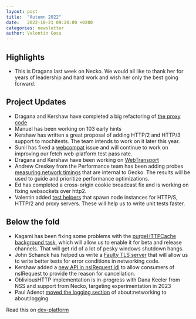 ```yaml
---
layout: post
title:  "Autumn 2022"
date:   2022-10-21 09:20:00 +0200
categories: newsletter
author: Valentin Gosu
---
```


## Highlights

* This is Dragana last week on Necko. We would all like to thank her for years of leadership and hard work and wish her only the best going forward.

## Project Updates

* Dragana and Kershaw have completed a big refactoring of [the proxy code](https://bugzilla.mozilla.org/show_bug.cgi?id=1754731)
* Manuel has been working on 103 early hints
* Kershaw has written a great proposal of adding HTTP/2 and HTTP/3 support to mochitests. The team intends to work on it later this year.
* Sunil has fixed a [webcompat](https://bugzilla.mozilla.org/show_bug.cgi?id=1697421) issue and will continue to work on improving our fetch web-platform test pass rate.
* Dragana and Kershaw have been working on [WebTransport](https://bugzilla.mozilla.org/show_bug.cgi?id=1709355)
* Andrew Creskey from the Performance team has been adding probes [measuring network timings](https://bugzilla.mozilla.org/show_bug.cgi?id=1777538) that are internal to Gecko. The results will be used to guide and prioritize performance optimizations.
* Ed has completed a cross-origin cookie broadcast fix and is working on fixing websockets over http2.
* Valentin added [test helpers](https://searchfox.org/mozilla-central/source/netwerk/test/unit/head_servers.js) that spawn node instances for HTTP/S, HTTP/2 and proxy servers. These will help us to write unit tests faster.

## Below the fold

* Kagami has been fixing some problems with the [purgeHTTPCache background task](https://bugzilla.mozilla.org/show_bug.cgi?id=1791675), which will allow us to enable it for beta and release channels. That will get rid of a lot of pesky windows shutdown hangs.
* John Schanck has helped us write a [Faulty TLS server](https://bugzilla.mozilla.org/show_bug.cgi?id=1754746) that will allow us to write better tests for error conditions in networking code.
* Kershaw added a [new API in nsIRequest.idl](https://searchfox.org/mozilla-central/rev/a64647a2125cf3d334451051491fef6772e8eb57/netwerk/base/nsIRequest.idl#209) to allow consumers of nsIRequest to provide the reason for cancellation. 
* ObliviousHTTP implementation is in-progress with Dana Keeler from NSS and support from Necko, targeting experimentation in 2023
* Paul Adenot [moved the logging section](https://bugzilla.mozilla.org/show_bug.cgi?id=1347955) of about:networking to about:logging. 

Read this on [dev-platform](https://groups.google.com/a/mozilla.org/g/dev-platform/c/bsQUnJuYVxQ/m/H_k3HWdUBQAJ)
